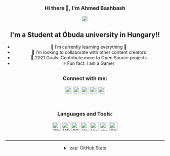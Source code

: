 <div align="center">

### Hi there 👋, I'm Ahmed Bashbash 

<img src="https://i.pinimg.com/originals/fb/dd/3a/fbdd3a3a214c0e712bb604dea3b3b1e5.gif"/>

## I'm a Student at Óbuda university in Hungary!!

 - 🌱 I’m currently learning everything 🤣
 - 👯 I’m looking to collaborate with other content creators
 - 🥅 2021 Goals: Contribute more to Open Source projects
 - ⚡ Fun fact: I am a Gamer 


### Connect with me:

[<img align="center" alt="ahmadbashbash99 | Facebook" width="22px" src="https://cdn.jsdelivr.net/npm/simple-icons@v3/icons/facebook.svg" />][facebook]
[<img align="center" alt="ahmedbashbash | LinkedIn" width="22px" src="https://cdn.jsdelivr.net/npm/simple-icons@v3/icons/linkedin.svg" />][linkedin]
[<img align="center" alt="ahmed_bashbash | Instagram" width="22px" src="https://cdn.jsdelivr.net/npm/simple-icons@v3/icons/instagram.svg" />][instagram]
[<img align="center" alt="ahmed_bashbash | twitter" width="22px" src="https://cdn.jsdelivr.net/npm/simple-icons@3.13.0/icons/twitter.svg" />][twitter]
 [<img align="center" alt="ahmed_bashbash | fiverr" width="22px" src="https://cdn.jsdelivr.net/npm/simple-icons@3.13.0/icons/fiverr.svg" />][fiverr]


<br />

### Languages and Tools:

<img align="center" alt="C#" width="26px" src="https://cdn.jsdelivr.net/npm/simple-icons@3.13.0/icons/csharp.svg" />
<img align="center" alt="HTML5" width="26px" src="https://cdn.jsdelivr.net/npm/simple-icons@3.13.0/icons/html5.svg" />
<img align="center" alt="CSS" width="26px" src="https://cdn.jsdelivr.net/npm/simple-icons@3.13.0/icons/css3.svg" />
<img align="center" alt="Visual Studio" width="26px" src="https://cdn.jsdelivr.net/npm/simple-icons@3.13.0/icons/visualstudio.svg" />
<img align="center" alt="Visual Studio code" width="26px" src="https://cdn.jsdelivr.net/npm/simple-icons@3.13.0/icons/visualstudiocode.svg" />
<img align="center" alt="atom" width="26px" src="https://cdn.jsdelivr.net/npm/simple-icons@3.13.0/icons/atom.svg" />
<img align="center" alt="GitHub" width="26px" src="https://cdn.jsdelivr.net/npm/simple-icons@3.13.0/icons/github.svg" />
 


<br />
<br />

---




</details>

<details>
  <summary>:zap: GitHub Stats</summary>
 
  [![Anurag's GitHub stats](https://github-readme-stats.vercel.app/api?username=Ahmedbashbash)](https://github.com/anuraghazra/github-readme-stats)


</details>

[instagram]: https://instagram.com/afb_1999
[linkedin]: https://linkedin.com/in/ahmedbashbash
[facebook]: https://www.facebook.com/ahmadbashbash99
[twitter]: https://twitter.com/AhmedBashbash
[fiverr]: https://www.fiverr.com/ahmedbashbash

</div>
